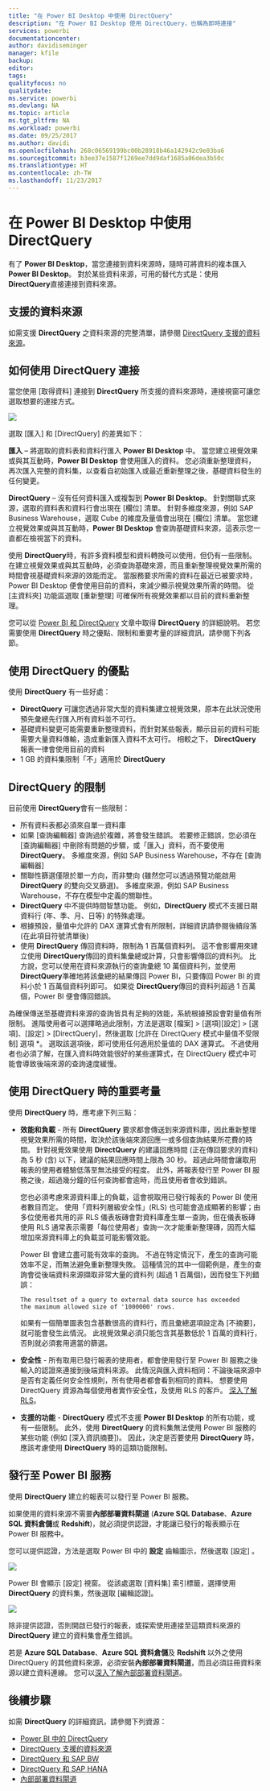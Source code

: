 ```yaml
---
title: "在 Power BI Desktop 中使用 DirectQuery"
description: "在 Power BI Desktop 使用 DirectQuery，也稱為即時連接"
services: powerbi
documentationcenter: 
author: davidiseminger
manager: kfile
backup: 
editor: 
tags: 
qualityfocus: no
qualitydate: 
ms.service: powerbi
ms.devlang: NA
ms.topic: article
ms.tgt_pltfrm: NA
ms.workload: powerbi
ms.date: 09/25/2017
ms.author: davidi
ms.openlocfilehash: 268c06569199bc00b28918b46a142942c9e03ba6
ms.sourcegitcommit: b3ee37e1587f1269ee7dd9daf1685a06dea3b50c
ms.translationtype: HT
ms.contentlocale: zh-TW
ms.lasthandoff: 11/23/2017
---
```

# <a name="use-directquery-in-power-bi-desktop"></a>在 Power BI Desktop 中使用 DirectQuery
有了 **Power BI Desktop**，當您連接到資料來源時，隨時可將資料的複本匯入 **Power BI Desktop**。 對於某些資料來源，可用的替代方式是：使用 **DirectQuery**直接連接到資料來源。

## <a name="supported-data-sources"></a>支援的資料來源
如需支援 **DirectQuery** 之資料來源的完整清單，請參閱 [DirectQuery 支援的資料來源](desktop-directquery-data-sources.md)。

## <a name="how-to-connect-using-directquery"></a>如何使用 DirectQuery 連接
當您使用 [取得資料] 連接到 **DirectQuery** 所支援的資料來源時，連接視窗可讓您選取想要的連接方式。  

![](media/desktop-use-directquery/directquery_2a.png)

選取 [匯入]  和 [DirectQuery]  的差異如下：

**匯入** – 將選取的資料表和資料行匯入 **Power BI Desktop** 中。 當您建立視覺效果或與其互動時，**Power BI Desktop** 會使用匯入的資料。 您必須重新整理資料，再次匯入完整的資料集，以查看自初始匯入或最近重新整理之後，基礎資料發生的任何變更。

**DirectQuery** – 沒有任何資料匯入或複製到 **Power BI Desktop**。 針對關聯式來源，選取的資料表和資料行會出現在 [欄位] 清單。 針對多維度來源，例如 SAP Business Warehouse，選取 Cube 的維度及量值會出現在 [欄位] 清單。 當您建立視覺效果或與其互動時，**Power BI Desktop** 會查詢基礎資料來源，這表示您一直都在檢視當下的資料。

使用 **DirectQuery**時，有許多資料模型和資料轉換可以使用，但仍有一些限制。 在建立視覺效果或與其互動時，必須查詢基礎來源，而且重新整理視覺效果所需的時間會視基礎資料來源的效能而定。 當服務要求所需的資料在最近已被要求時，Power BI Desktop 便會使用目前的資料，來減少顯示視覺效果所需的時間。 從 [主資料夾]  功能區選取 [重新整理]  可確保所有視覺效果都以目前的資料重新整理。

您可以從 [Power BI 和 DirectQuery](desktop-directquery-about.md) 文章中取得 **DirectQuery** 的詳細說明。 若您需要使用 **DirectQuery** 時之優點、限制和重要考量的詳細資訊，請參閱下列各節。

## <a name="benefits-of-using-directquery"></a>使用 DirectQuery 的優點
使用 **DirectQuery** 有一些好處：

* **DirectQuery** 可讓您透過非常大型的資料集建立視覺效果，原本在此狀況使用預先彙總先行匯入所有資料並不可行。
* 基礎資料變更可能需要重新整理資料，而針對某些報表，顯示目前的資料可能需要大量資料傳輸，造成重新匯入資料不太可行。 相較之下， **DirectQuery** 報表一律會使用目前的資料
* 1 GB 的資料集限制「不」適用於 **DirectQuery**

## <a name="limitations-of-directquery"></a>DirectQuery 的限制
目前使用 **DirectQuery**會有一些限制：

* 所有資料表都必須來自單一資料庫
* 如果 [查詢編輯器] 查詢過於複雜，將會發生錯誤。 若要修正錯誤，您必須在 [查詢編輯器] 中刪除有問題的步驟，或「匯入」資料，而不要使用 **DirectQuery**。 多維度來源，例如 SAP Business Warehouse，不存在 [查詢編輯器]
* 關聯性篩選僅限於單一方向，而非雙向 (雖然您可以透過預覽功能啟用 **DirectQuery** 的雙向交叉篩選)。 多維度來源，例如 SAP Business Warehouse，不存在模型中定義的關聯性。
* **DirectQuery** 中不提供時間智慧功能。 例如，**DirectQuery** 模式不支援日期資料行 (年、季、月、日等) 的特殊處理。
* 根據預設，量值中允許的 DAX 運算式會有所限制，詳細資訊請參閱後續段落 (在此項目符號清單後)
* 使用 **DirectQuery** 傳回資料時，限制為 1 百萬個資料列。 這不會影響用來建立使用 **DirectQuery**傳回的資料集彙總或計算，只會影響傳回的資料列。 比方說，您可以使用在資料來源執行的查詢彙總 10 萬個資料列，並使用 **DirectQuery**準確地將該彙總的結果傳回 Power BI，只要傳回 Power BI 的資料小於 1 百萬個資料列即可。 如果從 **DirectQuery**傳回的資料列超過 1 百萬個，Power BI 便會傳回錯誤。

為確保傳送至基礎資料來源的查詢皆具有足夠的效能，系統根據預設會對量值有所限制。 進階使用者可以選擇略過此限制，方法是選取 [檔案] > [選項][設定] > [選項]、[設定] > [DirectQuery]，然後選取 [允許在 DirectQuery 模式中量值不受限制] 選項 *。 選取該選項後，即可使用任何適用於量值的 DAX 運算式。 不過使用者也必須了解，在匯入資料時效能很好的某些運算式，在 DirectQuery 模式中可能會導致後端來源的查詢速度緩慢。

## <a name="important-considerations-when-using-directquery"></a>使用 DirectQuery 時的重要考量
使用 **DirectQuery** 時，應考慮下列三點：

* **效能和負載** - 所有 **DirectQuery** 要求都會傳送到來源資料庫，因此重新整理視覺效果所需的時間，取決於該後端來源回應一或多個查詢結果所花費的時間。 針對視覺效果使用 **DirectQuery** 的建議回應時間 (正在傳回要求的資料) 為 5 秒 (含) 以下，建議的結果回應時間上限為 30 秒。 超過此時間會讓取用報表的使用者體驗低落至無法接受的程度。 此外，將報表發行至 Power BI 服務之後，超過幾分鐘的任何查詢都會逾時，而且使用者會收到錯誤。
  
  您也必須考慮來源資料庫上的負載，這會視取用已發行報表的 Power BI 使用者數目而定。 使用「資料列層級安全性」(RLS) 也可能會造成顯著的影響；由多位使用者共用的非 RLS 儀表板磚會對資料庫產生單一查詢，但在儀表板磚使用 RLS 通常表示需要「每位使用者」查詢一次才能重新整理磚，因而大幅增加來源資料庫上的負載並可能影響效能。
  
  Power BI 會建立盡可能有效率的查詢。 不過在特定情況下，產生的查詢可能效率不足，而無法避免重新整理失敗。 這種情況的其中一個範例是，產生的查詢會從後端資料來源擷取非常大量的資料列 (超過 1 百萬個)，因而發生下列錯誤：
  
      The resultset of a query to external data source has exceeded
      the maximum allowed size of '1000000' rows.
  
  如果有一個簡單圖表包含基數很高的資料行，而且彙總選項設定為 [不摘要]，就可能會發生此情況。 此視覺效果必須只能包含其基數低於 1 百萬的資料行，否則就必須套用適當的篩選。
* **安全性** - 所有取用已發行報表的使用者，都會使用發行至 Power BI 服務之後輸入的認證來連接到後端資料來源。 此情況與匯入資料相同：不論後端來源中是否有定義任何安全性規則，所有使用者都會看到相同的資料。 想要使用 DirectQuery 資源為每個使用者實作安全性，及使用 RLS 的客戶。 [深入了解 RLS](service-admin-rls.md)。
* **支援的功能** - **DirectQuery** 模式不支援 **Power BI Desktop** 的所有功能，或有一些限制。 此外，使用 **DirectQuery** 的資料集無法使用 Power BI 服務的某些功能 (例如 [深入資訊摘要])。 因此，決定是否要使用 **DirectQuery** 時，應該考慮使用 **DirectQuery** 時的這類功能限制。   

## <a name="publish-to-the-power-bi-service"></a>發行至 Power BI 服務
使用 **DirectQuery** 建立的報表可以發行至 Power BI 服務。

如果使用的資料來源不需要**內部部署資料閘道** (**Azure SQL Database**、**Azure SQL 資料倉儲**或 **Redshift**)，就必須提供認證，才能讓已發行的報表顯示在 Power BI 服務中。

您可以提供認證，方法是選取 Power BI 中的 **設定** 齒輪圖示，然後選取 [設定] 。

![](media/desktop-use-directquery/directquery_3.png)

Power BI 會顯示 [設定] 視窗。 從該處選取 [資料集] 索引標籤，選擇使用 **DirectQuery** 的資料集，然後選取 [編輯認證]。

![](media/desktop-use-directquery/directquery_4.png)

除非提供認證，否則開啟已發行的報表，或探索使用連接至這類資料來源的 **DirectQuery** 建立的資料集會產生錯誤。

若是 **Azure SQL Database**、**Azure SQL 資料倉儲**及 **Redshift** 以外之使用 DirectQuery 的其他資料來源，必須安裝**內部部署資料閘道**，而且必須註冊資料來源以建立資料連線。 您可以[深入了解內部部署資料閘道](http://go.microsoft.com/fwlink/p/?LinkID=627094)。

## <a name="next-steps"></a>後續步驟
如需 **DirectQuery** 的詳細資訊，請參閱下列資源：

* [Power BI 中的 DirectQuery](desktop-directquery-about.md)
* [DirectQuery 支援的資料來源](desktop-directquery-data-sources.md)
* [DirectQuery 和 SAP BW](desktop-directquery-sap-bw.md)
* [DirectQuery 和 SAP HANA](desktop-directquery-sap-hana.md)
* [內部部署資料閘道](service-gateway-onprem.md)

